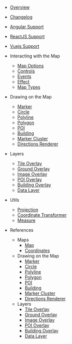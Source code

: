 - [Overview](/ "Map4dMap JavaScript SDK")
- [Changelog](changelog.md)
- [Angular Support](guides/angular-support.md)
- [ReactJS Support](https://docs.map4d.vn/map4d-map/react-js/v1.2.7/)
- [Vuejs Support](guides/vuejs-support.md)

- Interacting with the Map
  - [Map Options](guides/map-options.md)
  - [Controls](guides/map-controls.md)
  - [Events](guides/map-events.md)
  - [Effect](guides/map-effects.md)
  - [Map Types](guides/map-types.md)

- Drawing on the Map
  - [Marker](guides/marker.md)
  - [Circle](guides/circle.md)
  - [Polyline](guides/polyline.md)
  - [Polygon](guides/polygon.md)
  - [POI](guides/poi.md)
  - [Building](guides/building.md)
  - [Marker Cluster](guides/marker-cluster.md)
  - [Directions Renderer](guides/directions-renderer.md)

- Layers
  - [Tile Overlay](guides/tile-overlay.md)
  - [Ground Overlay](guides/ground-overlay.md)
  - [Image Overlay](guides/image-overlay.md)
  - [POI Overlay](guides/poi-overlay.md)
  - [Building Overlay](guides/building-overlay.md)
  - [Data Layer](guides/data-layer.md)

- Utils
  - [Projection](guides/projection.md)
  - [Coordinate Transformer](guides/coordinate-transformer.md)
  - [Measure](guides/measure.md)

- References
  - Maps
    - [Map](reference/map.md)
    - [Coordinates](reference/coordinates.md)
  - Drawing on the Map
    - [Marker](reference/marker.md)
    - [Circle](reference/circle.md)
    - [Polyline](reference/polyline.md)
    - [Polygon](reference/polygon.md)
    - [POI](reference/poi.md)
    - [Building](reference/building.md)
    - [Marker Cluster](reference/marker-cluster.md)
	- [Directions Renderer](reference/directions-renderer.md)
  - Layers
    - [Tile Overlay](reference/tile-overlay.md)
    - [Ground Overlay](reference/ground-overlay.md)
    - [Image Overlay](reference/image-overlay.md)
    - [POI Overlay](reference/poi-overlay.md)
    - [Building Overlay](reference/building-overlay.md)
    - [Data Layer](reference/data-layer.md)
